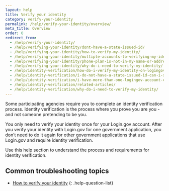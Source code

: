 ```yaml
---
layout: help
title: Verify your identity
category: verify-your-identity
permalink: /help/verify-your-identity/overview/
meta_title: Overview
order: 0
redirect_from:
  - /help/verify-your-identity/
  - /help/verifying-your-identity/dont-have-a-state-issued-id/
  - /help/verifying-your-identity/how-to-verify-my-identity/
  - /help/verifying-your-identity/multiple-accounts-to-verifying-my-identity-for/
  - /help/verifying-your-identity/phone-plan-is-not-in-my-name-or-address/
  - /help/verifying-your-identity/why-do-i-need-to-verify-my-identity/
  - /help/identity-verification/how-do-i-verify-my-identity-on-logingov/
  - /help/identity-verification/i-do-not-have-a-state-issued-id-can-i-still-verify-my-identity/
  - /help/identity-verification/i-have-more-than-one-logingov-account-can-I-verify-my-identity-for-all-of-them/
  - /help/identity-verification/related-articles/
  - /help/identity-verification/why-do-i-need-to-verify-my-identity/
---
```


Some participating agencies require you to complete an identity verification process. Identity verification is the process where you prove you are you - and not someone pretending to be you.

You only need to verify your identity once for your Login.gov account. After you verify your identity with Login.gov for one government application, you don’t need to do it again for other government applications that use Login.gov and require identity verification.

Use this help section to understand the process and requirements for identity verification.

## Common troubleshooting topics

* [How to verify your identity](/help/verify-your-identity/how-to-verify-your-identity/)
{: .help-question-list}
